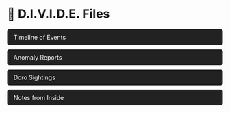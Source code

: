 <!DOCTYPE html>
<html lang="en">
<head>
  <meta charset="UTF-8">
  <meta name="viewport" content="width=device-width, initial-scale=1.0">
  <title>D.I.V.I.D.E. Wiki</title>
  
  <style>
    /* Make the links block-level elements to stack them vertically */
    a {
      display: block;           /* Make each link take a new line */
      margin-bottom: 10px;      /* Add space between the links */
      text-decoration: none;    /* Remove the underline from the links */
      color: white;             /* Make the text white */
      padding: 10px 15px;       /* Add padding around the text */
      background-color: #222;   /* Set a background color for the links */
      border-radius: 5px;       /* Round the corners of the links */
    }

    /* Hover effect: change background color when hovering over a link */
    a:hover {
      background-color: crimson; /* Set background color to crimson when hovered */
    }
  </style>

</head>
<body>
  <h1>📁 D.I.V.I.D.E. Files</h1>
  
  <!-- Links to different pages -->
  <div>
    <a href="timeline.md">Timeline of Events</a>
    <a href="anomaly_reports.md">Anomaly Reports</a>
    <a href="doro_sightings.md">Doro Sightings</a>
    <a href="notes_from_inside.md">Notes from Inside</a>
  </div>

</body>
</html>
